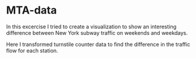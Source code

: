 MTA-data
========

In this excercise I tried to create a visualization to show an interesting difference between New York subway traffic on weekends and weekdays. 

Here I transformed turnstile counter data to find the difference in the traffic flow for each station. 
